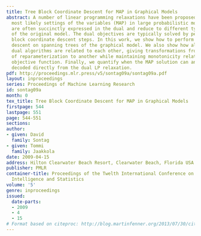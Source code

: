 ```yaml
---
title: Tree Block Coordinate Descent for MAP in Graphical Models
abstract: A number of linear programming relaxations have been proposed for finding
  most likely settings of the variables (MAP) in large probabilistic models. The relaxations
  are often succinctly expressed in the dual and reduce to different types of reparameterizations
  of the original model. The dual objectives are typically solved by performing local
  block coordinate descent steps. In this work, we show how to perform block coordinate
  descent on spanning trees of the graphical model. We also show how all of the earlier
  dual algorithms are related to each other, giving transformations from one type
  of reparameterization to another while maintaining monotonicity relative to a common
  objective function. Finally, we quantify when the MAP solution can and cannot be
  decoded directly from the dual LP relaxation.
pdf: http://proceedings.mlr.press/v5/sontag09a/sontag09a.pdf
layout: inproceedings
series: Proceedings of Machine Learning Research
id: sontag09a
month: 0
tex_title: Tree Block Coordinate Descent for MAP in Graphical Models
firstpage: 544
lastpage: 551
page: 544-551
sections: 
author:
- given: David
  family: Sontag
- given: Tommi
  family: Jaakkola
date: 2009-04-15
address: Hilton Clearwater Beach Resort, Clearwater Beach, Florida USA
publisher: PMLR
container-title: Proceedings of the Twelth International Conference on Artificial
  Intelligence and Statistics
volume: '5'
genre: inproceedings
issued:
  date-parts:
  - 2009
  - 4
  - 15
# Format based on citeproc: http://blog.martinfenner.org/2013/07/30/citeproc-yaml-for-bibliographies/
---
```

